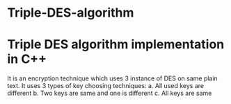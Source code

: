 # Triple-DES-algorithm
# Triple DES algorithm implementation in C++
It is an encryption technique which uses 3 instance of DES on same plain text. It uses 3 types of key choosing techniques: 
  a.	All used keys are different
  b.	Two keys are same and one is different
  c.	All keys are same
